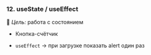 
### **12. useState / useEffect**

🎯 _Цель:_ работа с состоянием

- Кнопка-счётчик
    
- `useEffect` → при загрузке показать alert один раз